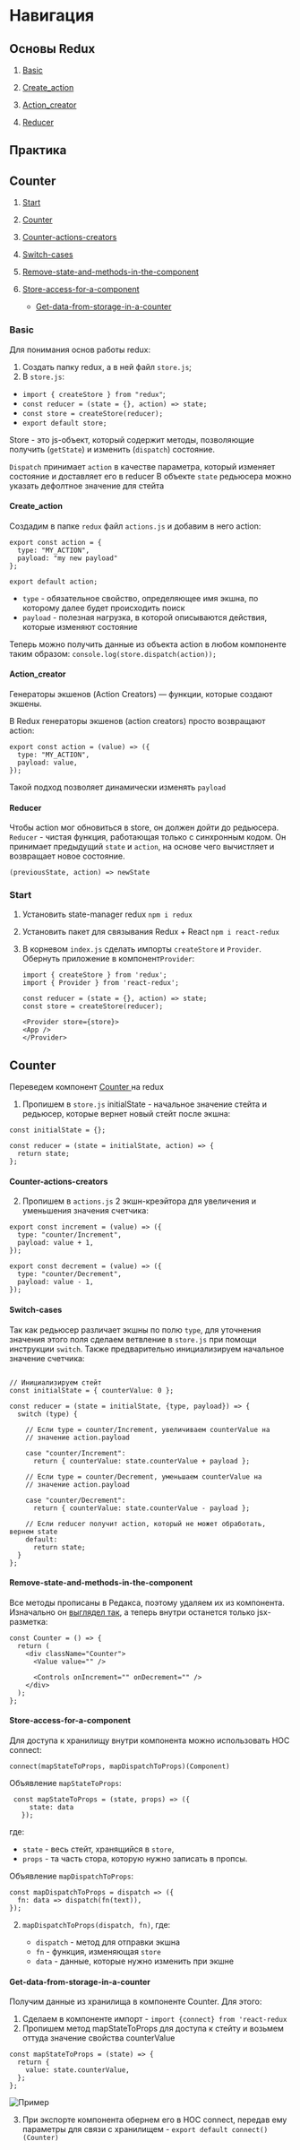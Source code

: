 # Навигация

## Основы Redux

1. [Basic](#basic)

2. [Create_action](#create_action)

3. [Action_creator](#action_creator)

4. [Reducer](#reducer)

## Практика

## Counter

1. [Start](#start)

2. [Counter](#counter)

3. [Counter-actions-creators](#counter-actions-creators)

4. [Switch-cases](#switch-cases)

5. [Remove-state-and-methods-in-the-component](#remove-state-and-methods-in-the-component)

6. [Store-access-for-a-component](#Store-access-for-a-component)

   - [Get-data-from-storage-in-a-counter](#Get-data-from-storage-in-a-counter)

### Basic

Для понимания основ работы redux:

1. Создать папку redux, а в ней файл `store.js`;
2. В `store.js`:

- `import { createStore } from "redux"`;
- `const reducer = (state = {}, action) => state;`
- `const store = createStore(reducer);`
- `export default store;`

Store - это js-объект, который содержит методы, позволяющие получить (`getState`) и изменить (`dispatch`) состояние.

`Dispatch` принимает `action` в качестве параметра, который изменяет состояние и доставляет его в reducer
В объекте `state` редьюсера можно указать дефолтное значение для стейта

#### Create_action

Создадим в папке `redux` файл `actions.js` и добавим в него action:

```
export const action = {
  type: "MY_ACTION",
  payload: "my new payload"
};

export default action;

```

- `type` - обязательное свойство, определяющее имя экшна, по которому далее будет происходить поиск
- `payload` - полезная нагрузка, в которой описываются действия, которые изменяют состояние

Теперь можно получить данные из объекта action в любом компоненте таким образом: `console.log(store.dispatch(action));`

#### Action_creator

Генераторы экшенов (Action Creators) — функции, которые создают экшены.

В Redux генераторы экшенов (action creators) просто возвращают action:

```
export const action = (value) => ({
  type: "MY_ACTION",
  payload: value,
});

```

Такой подход позволяет динамически изменять `payload`

#### Reducer

Чтобы action мог обновиться в store, он должен дойти до редьюсера. `Reducer` - чистая функция, работающая только с синхронным кодом. Он принимает предыдущий `state` и `action`, на основе чего вычистляет и возвращает новое состояние.

`(previousState, action) => newState`

### Start

1. Установить state-manager redux `npm i redux`
2. Установить пакет для связывания Redux + React `npm i react-redux`
3. В корневом `index.js` сделать импорты `createStore` и `Provider`. Обернуть приложение в компонент`Provider`:

   ```
   import { createStore } from 'redux';
   import { Provider } from 'react-redux';

   const reducer = (state = {}, action) => state;
   const store = createStore(reducer);

   <Provider store={store}>
   <App />
   </Provider>
   ```

## Counter

Переведем компонент <a href='./src/components/Counter'> Counter </a> на redux

1. Пропишем в `store.js` initialState - начальное значение стейта и редьюсер, которые вернет новый стейт после экшна:

```
const initialState = {};

const reducer = (state = initialState, action) => {
  return state;
};
```

#### Counter-actions-creators

2. Пропишем в `actions.js` 2 экшн-креэйтора для увеличения и уменьшения значения счетчика:

```
export const increment = (value) => ({
  type: "counter/Increment",
  payload: value + 1,
});

export const decrement = (value) => ({
  type: "counter/Decrement",
  payload: value - 1,
});
```

#### Switch-cases

Так как редьюсер различает экшны по полю `type`, для уточнения значения этого поля сделаем ветвление в `store.js` при помощи инструкции `switch`. Также предварительно инициализируем начальное значение счетчика:

```

// Инициализируем стейт
const initialState = { counterValue: 0 };

const reducer = (state = initialState, {type, payload}) => {
  switch (type) {

    // Если type = counter/Increment, увеличиваем counterValue на
    // значение action.payload

    case "counter/Increment":
      return { counterValue: state.counterValue + payload };

    // Если type = counter/Decrement, уменьшаем counterValue на
    // значение action.payload

    case "counter/Decrement":
      return { counterValue: state.counterValue - payload };

    // Если reducer получит action, который не может обработать, вернем state
    default:
      return state;
  }
};
```

#### Remove-state-and-methods-in-the-component

Все методы прописаны в Редакса, поэтому удаляем их из компонента. Изначально он <a href="./src/components/Counter/CounterState.jsx">выглядел так</a>, а теперь внутри останется только jsx-разметка:

```
const Counter = () => {
  return (
    <div className="Counter">
      <Value value="" />

      <Controls onIncrement="" onDecrement="" />
    </div>
  );
};
```

#### Store-access-for-a-component

Для доступа к хранилищу внутри компонента можно использовать HOC connect:

`connect(mapStateToProps, mapDispatchToProps)(Component)`

Объявление `mapStateToProps`:

```
 const mapStateToProps = (state, props) => ({
     state: data
   });
```

где:

- `state` - весь стейт, хранящийся в `store`,
- `props` - та часть стора, которую нужно записать в пропсы.

Объявление `mapDispatchToProps`:

```
const mapDispatchToProps = dispatch => ({
  fn: data => dispatch(fn(text)),
});
```

2. `mapDispatchToProps(dispatch, fn)`, где:

   - `dispatch` - метод для отправки экшна
   - `fn` - функция, изменяющая `store`
   - `data` - данные, которые нужно изменить при экшне

#### Get-data-from-storage-in-a-counter

Получим данные из хранилища в компоненте Counter. Для этого:

1. Сделаем в компоненте импорт - `import {connect} from 'react-redux`
2. Пропишем метод mapStateToProps для доступа к стейту и возьмем оттуда значение свойства counterValue

```
const mapStateToProps = (state) => {
  return {
    value: state.counterValue,
  };
};
```

![Пример](./images/hoc-connect.jpg)

3. При экспорте компонента обернем его в HOC connect, передав ему параметры для связи с хранилищем - `export default connect()(Counter)`
